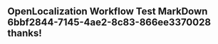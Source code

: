 <properties
ms.topic="hero-topic"
ms.test1="hero-topic"
ms.test2="test"/>

## OpenLocalization Workflow Test MarkDown 6bbf2844-7145-4ae2-8c83-866ee3370028 thanks!
